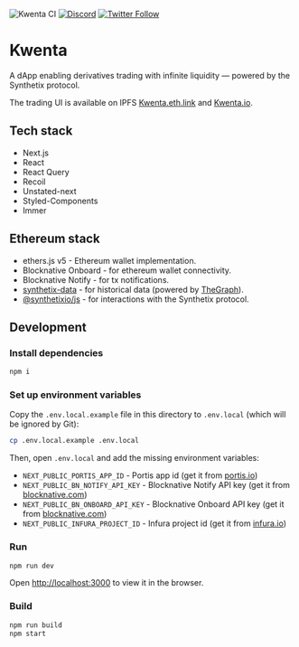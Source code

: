 ![Kwenta CI](https://github.com/Synthetixio/kwenta/workflows/Kwenta%20CI/badge.svg?branch=master) [![Discord](https://img.shields.io/discord/413890591840272394.svg?color=768AD4&label=discord&logo=https%3A%2F%2Fdiscordapp.com%2Fassets%2F8c9701b98ad4372b58f13fd9f65f966e.svg)](https://discordapp.com/channels/413890591840272394/)
[![Twitter Follow](https://img.shields.io/twitter/follow/kwenta_io.svg?label=kwenta_io&style=social)](https://twitter.com/kwenta_io)

# Kwenta

A dApp enabling derivatives trading with infinite liquidity — powered by the Synthetix protocol.

The trading UI is available on IPFS [Kwenta.eth.link](https://kwenta.eth.link) and [Kwenta.io](https://kwenta.io).

## Tech stack

- Next.js
- React
- React Query
- Recoil
- Unstated-next
- Styled-Components
- Immer

## Ethereum stack

- ethers.js v5 - Ethereum wallet implementation.
- Blocknative Onboard - for ethereum wallet connectivity.
- Blocknative Notify - for tx notifications.
- [synthetix-data](https://github.com/Synthetixio/synthetix-data) - for historical data (powered by [TheGraph](https://thegraph.com/)).
- [@synthetixio/js](https://github.com/Synthetixio/js) - for interactions with the Synthetix protocol.

## Development

### Install dependencies

```bash
npm i
```

### Set up environment variables

Copy the `.env.local.example` file in this directory to `.env.local` (which will be ignored by Git):

```bash
cp .env.local.example .env.local
```

Then, open `.env.local` and add the missing environment variables:

- `NEXT_PUBLIC_PORTIS_APP_ID` - Portis app id (get it from [portis.io](https://www.portis.io/))
- `NEXT_PUBLIC_BN_NOTIFY_API_KEY` - Blocknative Notify API key (get it from [blocknative.com](https://blocknative.com/))
- `NEXT_PUBLIC_BN_ONBOARD_API_KEY` - Blocknative Onboard API key (get it from [blocknative.com](https://blocknative.com/))
- `NEXT_PUBLIC_INFURA_PROJECT_ID` - Infura project id (get it from [infura.io](https://infura.io/))

### Run

```bash
npm run dev
```

Open [http://localhost:3000](http://localhost:3000) to view it in the browser.

### Build

```bash
npm run build
npm start
```
